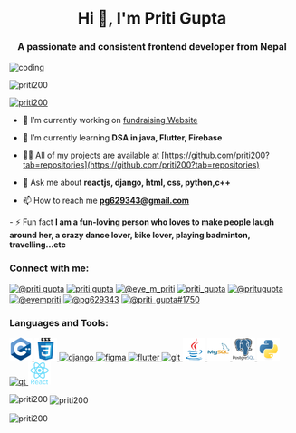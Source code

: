 <h1 align="center">Hi 👋, I'm Priti Gupta</h1>
<h3 align="center">A passionate and consistent frontend developer from Nepal</h3>

<img align="center" alt="coding" width=400 src="https://user-images.githubusercontent.com/117377405/233771986-d5851088-4eb4-4043-99bb-7c504fa8ec55.png">


<p align="left"> <img src="https://komarev.com/ghpvc/?username=priti200&label=Profile%20views&color=0e75b6&style=flat" alt="priti200" /> </p>

<p align="left"> <a href="https://github.com/ryo-ma/github-profile-trophy"><img src="https://github-profile-trophy.vercel.app/?username=priti200" alt="priti200" /></a> </p>

- 🔭 I’m currently working on [fundraising Website](https://github.com/priti200/AASHA)

- 🌱 I’m currently learning **DSA in java, Flutter, Firebase**

- 👨‍💻 All of my projects are available at [https://github.com/priti200?tab=repositories](https://github.com/priti200?tab=repositories)

- 💬 Ask me about **reactjs, django, html, css, python,c++**

- 📫 How to reach me **pg629343@gmail.com**

\- ⚡ Fun fact **I am a fun-loving person who loves to make people laugh around her, a crazy dance lover, bike lover, playing badminton, travelling...etc**

<h3 align="left">Connect with me:</h3>
<p align="left">
<a href="https://linkedin.com/in/@priti gupta" target="blank"><img align="center" src="https://raw.githubusercontent.com/rahuldkjain/github-profile-readme-generator/master/src/images/icons/Social/linked-in-alt.svg" alt="@priti gupta" height="30" width="40" /></a>
<a href="https://fb.com/priti gupta" target="blank"><img align="center" src="https://raw.githubusercontent.com/rahuldkjain/github-profile-readme-generator/master/src/images/icons/Social/facebook.svg" alt="priti gupta" height="30" width="40" /></a>
<a href="https://instagram.com/@eye_m_priti" target="blank"><img align="center" src="https://raw.githubusercontent.com/rahuldkjain/github-profile-readme-generator/master/src/images/icons/Social/instagram.svg" alt="@eye_m_priti" height="30" width="40" /></a>
<a href="https://www.codechef.com/users/priti_gupta" target="blank"><img align="center" src="https://cdn.jsdelivr.net/npm/simple-icons@3.1.0/icons/codechef.svg" alt="priti_gupta" height="30" width="40" /></a>
<a href="https://www.hackerrank.com/@pritugupta" target="blank"><img align="center" src="https://raw.githubusercontent.com/rahuldkjain/github-profile-readme-generator/master/src/images/icons/Social/hackerrank.svg" alt="@pritugupta" height="30" width="40" /></a>
<a href="https://www.leetcode.com/@eyempriti" target="blank"><img align="center" src="https://raw.githubusercontent.com/rahuldkjain/github-profile-readme-generator/master/src/images/icons/Social/leet-code.svg" alt="@eyempriti" height="30" width="40" /></a>
<a href="https://auth.geeksforgeeks.org/user/@pg629343" target="blank"><img align="center" src="https://raw.githubusercontent.com/rahuldkjain/github-profile-readme-generator/master/src/images/icons/Social/geeks-for-geeks.svg" alt="@pg629343" height="30" width="40" /></a>
<a href="https://discord.gg/@priti_gupta#1750" target="blank"><img align="center" src="https://raw.githubusercontent.com/rahuldkjain/github-profile-readme-generator/master/src/images/icons/Social/discord.svg" alt="@priti_gupta#1750" height="30" width="40" /></a>
</p>

<h3 align="left">Languages and Tools:</h3>
<p align="left"> <a href="https://www.w3schools.com/cpp/" target="_blank" rel="noreferrer"> <img src="https://raw.githubusercontent.com/devicons/devicon/master/icons/cplusplus/cplusplus-original.svg" alt="cplusplus" width="40" height="40"/> </a> <a href="https://www.w3schools.com/css/" target="_blank" rel="noreferrer"> <img src="https://raw.githubusercontent.com/devicons/devicon/master/icons/css3/css3-original-wordmark.svg" alt="css3" width="40" height="40"/> </a> <a href="https://www.djangoproject.com/" target="_blank" rel="noreferrer"> <img src="https://cdn.worldvectorlogo.com/logos/django.svg" alt="django" width="40" height="40"/> </a> <a href="https://www.figma.com/" target="_blank" rel="noreferrer"> <img src="https://www.vectorlogo.zone/logos/figma/figma-icon.svg" alt="figma" width="40" height="40"/> </a> <a href="https://flutter.dev" target="_blank" rel="noreferrer"> <img src="https://www.vectorlogo.zone/logos/flutterio/flutterio-icon.svg" alt="flutter" width="40" height="40"/> </a> <a href="https://git-scm.com/" target="_blank" rel="noreferrer"> <img src="https://www.vectorlogo.zone/logos/git-scm/git-scm-icon.svg" alt="git" width="40" height="40"/> </a> <a href="https://www.java.com" target="_blank" rel="noreferrer"> <img src="https://raw.githubusercontent.com/devicons/devicon/master/icons/java/java-original.svg" alt="java" width="40" height="40"/> </a> <a href="https://www.mysql.com/" target="_blank" rel="noreferrer"> <img src="https://raw.githubusercontent.com/devicons/devicon/master/icons/mysql/mysql-original-wordmark.svg" alt="mysql" width="40" height="40"/> </a> <a href="https://www.postgresql.org" target="_blank" rel="noreferrer"> <img src="https://raw.githubusercontent.com/devicons/devicon/master/icons/postgresql/postgresql-original-wordmark.svg" alt="postgresql" width="40" height="40"/> </a> <a href="https://www.python.org" target="_blank" rel="noreferrer"> <img src="https://raw.githubusercontent.com/devicons/devicon/master/icons/python/python-original.svg" alt="python" width="40" height="40"/> </a> <a href="https://www.qt.io/" target="_blank" rel="noreferrer"> <img src="https://upload.wikimedia.org/wikipedia/commons/0/0b/Qt_logo_2016.svg" alt="qt" width="40" height="40"/> </a> <a href="https://reactjs.org/" target="_blank" rel="noreferrer"> <img src="https://raw.githubusercontent.com/devicons/devicon/master/icons/react/react-original-wordmark.svg" alt="react" width="40" height="40"/> </a> </p>

<p><img align="left" src="https://github-readme-stats.vercel.app/api/top-langs?username=priti200&show_icons=true&locale=en&layout=compact" alt="priti200" /></p>

<p>&nbsp;<img align="center" src="https://github-readme-stats.vercel.app/api?username=priti200&show_icons=true&locale=en" alt="priti200" /></p>

<p><img align="center" src="https://github-readme-streak-stats.herokuapp.com/?user=priti200&" alt="priti200" /></p>

